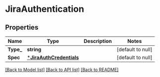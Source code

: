 # JiraAuthentication

## Properties
Name | Type | Description | Notes
------------ | ------------- | ------------- | -------------
**Type_** | **string** |  | [default to null]
**Spec** | [***JiraAuthCredentials**](JiraAuthCredentials.md) |  | [default to null]

[[Back to Model list]](../README.md#documentation-for-models) [[Back to API list]](../README.md#documentation-for-api-endpoints) [[Back to README]](../README.md)

